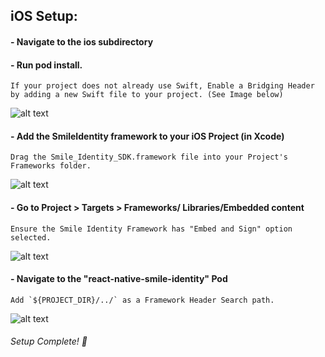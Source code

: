 ## iOS Setup:

#### -  Navigate to the ios subdirectory
#### -  Run pod install.

```
If your project does not already use Swift, Enable a Bridging Header by adding a new Swift file to your project. (See Image below)
``` 
![alt text](https://user-images.githubusercontent.com/13585693/72226580-e6afce00-3592-11ea-83c0-3cfa95e84c68.png "Enable Bridging Header")
#### -  Add the SmileIdentity framework to your iOS Project (in Xcode)
```
Drag the Smile_Identity_SDK.framework file into your Project's Frameworks folder.
```
![alt text](https://user-images.githubusercontent.com/13585693/71706727-0bfc4980-2de7-11ea-81d0-38d0164f6574.png "Adding Framework")

#### -  Go to Project > Targets > Frameworks/ Libraries/Embedded content
```
Ensure the Smile Identity Framework has "Embed and Sign" option selected.
```
![alt text](https://user-images.githubusercontent.com/13585693/71706723-0b63b300-2de7-11ea-9cf3-85618a695db8.png "Embedding Framework")

#### -  Navigate to the "react-native-smile-identity" Pod
```
Add `${PROJECT_DIR}/../` as a Framework Header Search path.
```
![alt text](https://user-images.githubusercontent.com/13585693/71706726-0bfc4980-2de7-11ea-9030-6361353b3fc0.png "Embedding Framework")

###### Setup Complete!  🤝

